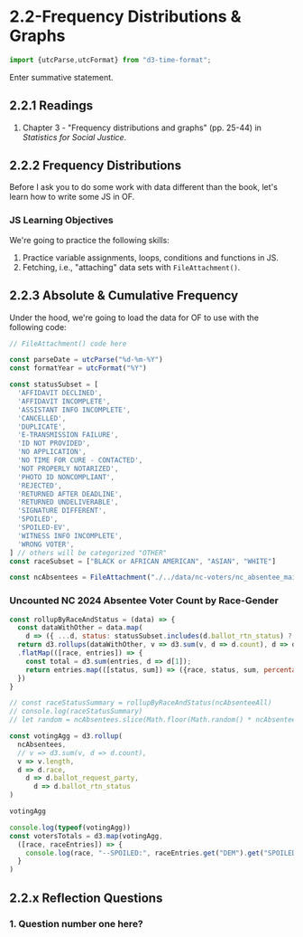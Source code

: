 # 2.2-Frequency Distributions &amp; Graphs

```js
import {utcParse,utcFormat} from "d3-time-format";
```

Enter summative statement.

## 2.2.1 Readings

1. Chapter 3 - "Frequency distributions and graphs" (pp. 25-44) in *Statistics for Social Justice*.

## 2.2.2 Frequency Distributions

Before I ask you to do some work with data different than the book, let's learn how to write some JS in OF.

### JS Learning Objectives

We're going to practice the following skills:

1. Practice variable assignments, loops, conditions and functions in JS.
2. Fetching, i.e., "attaching" data sets with `FileAttachment()`.

## 2.2.3 Absolute & Cumulative Frequency

Under the hood, we're going to load the data for OF to use with the following code:

```javascript
// FileAttachment() code here
```

<!-- D3 parsers -->
```js
const parseDate = utcParse("%d-%m-%Y")
const formatYear = utcFormat("%Y")
```

```js
const statusSubset = [
  'AFFIDAVIT DECLINED',
  'AFFIDAVIT INCOMPLETE',
  'ASSISTANT INFO INCOMPLETE',
  'CANCELLED',
  'DUPLICATE',
  'E-TRANSMISSION FAILURE',
  'ID NOT PROVIDED',
  'NO APPLICATION',
  'NO TIME FOR CURE - CONTACTED',
  'NOT PROPERLY NOTARIZED',
  'PHOTO ID NONCOMPLIANT',
  'REJECTED',
  'RETURNED AFTER DEADLINE',
  'RETURNED UNDELIVERABLE',
  'SIGNATURE DIFFERENT',
  'SPOILED',
  'SPOILED-EV',
  'WITNESS INFO INCOMPLETE',
  'WRONG VOTER',
] // others will be categorized "OTHER"
const raceSubset = ["BLACK or AFRICAN AMERICAN", "ASIAN", "WHITE"]
```

<!-- GET DATA -->
```js
const ncAbsentees = FileAttachment("./../data/nc-voters/nc_absentee_mail_2024.csv").csv({typed: true})
```

### Uncounted NC 2024 Absentee Voter Count by Race-Gender

```js
const rollupByRaceAndStatus = (data) => {
  const dataWithOther = data.map(
    d => ({ ...d, status: statusSubset.includes(d.ballot_rtn_status) ? d.ballot_rtn_status : "OTHER"}));
  return d3.rollups(dataWithOther, v => d3.sum(v, d => d.count), d => d.race, d => d.status)
  .flatMap(([race, entries]) => {
    const total = d3.sum(entries, d => d[1]);
    return entries.map(([status, sum]) => ({race, status, sum, percentage: total ? sum / total : 0}));
  })
}
```

```javascript
// const raceStatusSummary = rollupByRaceAndStatus(ncAbsenteeAll)
// console.log(raceStatusSummary)
// let random = ncAbsentees.slice(Math.floor(Math.random() * ncAbsentees.length), Math.floor(Math.random() * ncAbsentees.length) + 1)[0]
```

```js
const votingAgg = d3.rollup(
  ncAbsentees,
  // v => d3.sum(v, d => d.count),
  v => v.length,
  d => d.race,
    d => d.ballot_request_party,
      d => d.ballot_rtn_status
)
```

```js
votingAgg
```

```js
console.log(typeof(votingAgg))
const votersTotals = d3.map(votingAgg,
  ([race, raceEntries]) => {
    console.log(race, "--SPOILED:", raceEntries.get("DEM").get("SPOILED-EV"))
  }
)
```

<!-- ```js
/**
 * Use .map() to
*/
const notAcceptedByRaceGenderMapped = votingAgg.map(
  ([race, raceEntries]) => {
    const raceGenderMapped = raceEntries.map(
      ([gender, genderEntries]) => {
        // Get totals of grouped race+gender
        const total = d3.sum(genderEntries, ([status, value]) => {
          return value
        })

        // Get NOT ACCEPTED totals of grouped race+gender
        const notAccepted = d3.sum(genderEntries, ([status, value]) => {
          if (status != null) {
            // Don't count Accepted ballots
            if (status.startsWith("ACCEPTED") == true) {
              return 0
            }
            // Count REJECTED ballots
            else {
              return value
            }
          }
          // Don't count Accepted ballots
          else if (status == null) {
            return 0
          }
        })
        const raceGenderRow = {race, gender, total, notAccepted, percentage: total ? notAccepted / total : 0}
        return raceGenderRow
      })
    return raceGenderMapped
  })
``` -->

<!-- ```js
const notAcceptedByRaceGender = []
for (let i=0; i<=notAcceptedByRaceGenderMapped.length-1; i++) {
  for (let ii=0; ii<=notAcceptedByRaceGenderMapped[i].length-1; ii++) {
    notAcceptedByRaceGender.push(notAcceptedByRaceGenderMapped[i][ii])
  }
}
// console.log(notAcceptedByRaceGender)
``` -->

<!-- <div>
  ${ Inputs.table(
    notAcceptedByRaceGender,
    {
      width: {
        race: 90,
        gender: 20,
        total: 20,
        notAccepted: 20,
        percentage: 20,
      },
      sort: "percentage",
      reverse: true,
      rows: 25,
      header: {
        race: "Race",
        gender: "Gender",
        total: "Voter Total",
        notAccepted: "Total Not Accepted",
        percentage: "% of Total",
      },
      align: {
        race: "left",
        gender: "center",
        total: "left",
        notAccepted: "left",
        percentage: "center",
      },
    }
  )}
</div> -->

## 2.2.x Reflection Questions

### 1. Question number one here?
